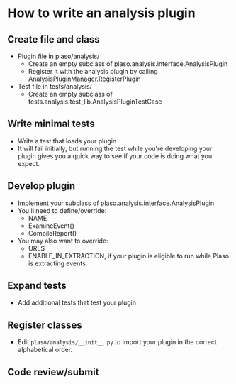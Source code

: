 # How to write an analysis plugin

## Create file and class
* Plugin file in plaso/analysis/
  * Create an empty subclass of plaso.analysis.interface.AnalysisPlugin
  * Register it with the analysis plugin by calling
   AnalysisPluginManager.RegisterPlugin
* Test file in tests/analysis/
  * Create an empty subclass of tests.analysis.test_lib.AnalysisPluginTestCase

## Write minimal tests
* Write a test that loads your plugin
* It will fail initially, but running the test while you're developing your 
plugin gives you a quick way to see if your code is doing what you expect.

## Develop plugin
* Implement your subclass of plaso.analysis.interface.AnalysisPlugin
* You'll need to define/override:
  * NAME
  * ExamineEvent()
  * CompileReport()
* You may also want to override:
  * URLS
  * ENABLE_IN_EXTRACTION, if your plugin is eligible to run while Plaso is 
extracting events.

## Expand tests
* Add additional tests that test your plugin

## Register classes
* Edit `plaso/analysis/__init__.py` to import your plugin in the correct
 alphabetical order.

## Code review/submit
